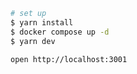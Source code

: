```sh
# set up
$ yarn install
$ docker compose up -d
$ yarn dev
```

```
open http://localhost:3001
```
